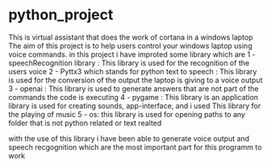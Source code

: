 # python_project
This is virtual assistant that does the work of cortana in a windows laptop
The aim of this project is to help users control your windows laptop using voice commands.
in this project i have improted some library which are
1 - speechRecognition library : This library is used for the recognition of the users voice
2 - Pyttx3 which stands for python text to speech : This library is used for the conversion of the output the laptop is giving to a voice output
3 - openai : This library is used to generate answers that are not part of the commands the code is executing
4 - pygame : This library is an application library is used for creating sounds, app-interface, and i used This library for the playing of music
5 - os: this library is used for opening paths to any folder that is not python related or text realted

with the use of this library i have been able to generate voice output and speech recgognition which are the most important part for this programm to work
